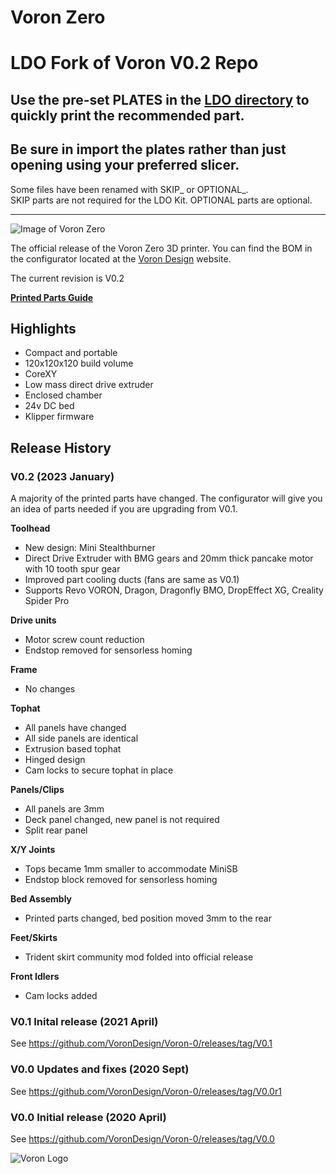 # Voron Zero
# LDO Fork of Voron V0.2 Repo

## Use the pre-set PLATES in the [LDO directory](https://github.com/camerony/Voron-0/tree/LDOVoron0.2/STLs/LDO) to quickly print the recommended part.
## Be sure in import the plates rather than just opening using your preferred slicer.

Some files have been renamed with SKIP_ or OPTIONAL_.  
SKIP parts are not required for the LDO Kit.
OPTIONAL parts are optional.  

________________________________________________________________________________________

![Image of Voron Zero](http://vorondesign.com/images/voron0.2_bg.jpg)

The official release of the Voron Zero 3D printer. You can find the BOM in the configurator located at the [Voron Design]( http://vorondesign.com/voron0.2) website.

The current revision is V0.2

[**Printed Parts Guide**](https://docs.google.com/spreadsheets/d/1MSgTiXazJwyfcTe7QqNIMWwQ_lfM8cOXmiMWPZ2HkEI/copy)

## Highlights
- Compact and portable
- 120x120x120 build volume
- CoreXY
- Low mass direct drive extruder
- Enclosed chamber
- 24v DC bed
- Klipper firmware

## Release History
### V0.2 (2023 January)

A majority of the printed parts have changed. The configurator will give you an idea of parts needed if you are upgrading from V0.1.

**Toolhead**
- New design: Mini Stealthburner
- Direct Drive Extruder with BMG gears and 20mm thick pancake motor with 10 tooth spur gear
- Improved part cooling ducts (fans are same as V0.1)
- Supports Revo VORON, Dragon, Dragonfly BMO, DropEffect XG, Creality Spider Pro

**Drive units**
- Motor screw count reduction
- Endstop removed for sensorless homing

**Frame**
- No changes

**Tophat**
- All panels have changed
- All side panels are identical
- Extrusion based tophat
- Hinged design
- Cam locks to secure tophat in place

**Panels/Clips**
- All panels are 3mm
- Deck panel changed, new panel is not required
- Split rear panel

**X/Y Joints**
- Tops became 1mm smaller to accommodate MiniSB
- Endstop block removed for sensorless homing

**Bed Assembly**
- Printed parts changed, bed position moved 3mm to the rear

**Feet/Skirts**
- Trident skirt community mod folded into official release

**Front Idlers**
- Cam locks added


### V0.1 Inital release (2021 April)
See https://github.com/VoronDesign/Voron-0/releases/tag/V0.1

### V0.0 Updates and fixes (2020 Sept)
See https://github.com/VoronDesign/Voron-0/releases/tag/V0.0r1

### V0.0 Initial release (2020 April)
See https://github.com/VoronDesign/Voron-0/releases/tag/V0.0

![Voron Logo](http://vorondesign.com/images/voron_design_logo.png)
